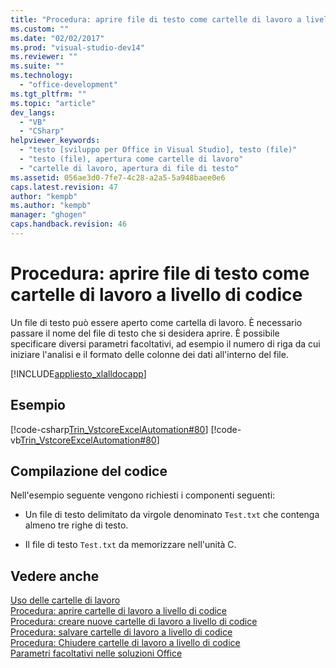 ```yaml
---
title: "Procedura: aprire file di testo come cartelle di lavoro a livello di codice | Microsoft Docs"
ms.custom: ""
ms.date: "02/02/2017"
ms.prod: "visual-studio-dev14"
ms.reviewer: ""
ms.suite: ""
ms.technology: 
  - "office-development"
ms.tgt_pltfrm: ""
ms.topic: "article"
dev_langs: 
  - "VB"
  - "CSharp"
helpviewer_keywords: 
  - "testo [sviluppo per Office in Visual Studio], testo (file)"
  - "testo (file), apertura come cartelle di lavoro"
  - "cartelle di lavoro, apertura di file di testo"
ms.assetid: 056ae3d0-7fe7-4c28-a2a5-5a948baee0e6
caps.latest.revision: 47
author: "kempb"
ms.author: "kempb"
manager: "ghogen"
caps.handback.revision: 46
---
```

# Procedura: aprire file di testo come cartelle di lavoro a livello di codice
  Un file di testo può essere aperto come cartella di lavoro.  È necessario passare il nome del file di testo che si desidera aprire.  È possibile specificare diversi parametri facoltativi, ad esempio il numero di riga da cui iniziare l'analisi e il formato delle colonne dei dati all'interno del file.  
  
 [!INCLUDE[appliesto_xlalldocapp](../vsto/includes/appliesto-xlalldocapp-md.md)]  
  
## Esempio  
 [!code-csharp[Trin_VstcoreExcelAutomation#80](../snippets/csharp/VS_Snippets_OfficeSP/Trin_VstcoreExcelAutomation/CS/Sheet1.cs#80)]
 [!code-vb[Trin_VstcoreExcelAutomation#80](../snippets/visualbasic/VS_Snippets_OfficeSP/Trin_VstcoreExcelAutomation/VB/Sheet1.vb#80)]  
  
## Compilazione del codice  
 Nell'esempio seguente vengono richiesti i componenti seguenti:  
  
-   Un file di testo delimitato da virgole denominato `Test.txt` che contenga almeno tre righe di testo.  
  
-   Il file di testo `Test.txt` da memorizzare nell'unità C.  
  
## Vedere anche  
 [Uso delle cartelle di lavoro](../vsto/working-with-workbooks.md)   
 [Procedura: aprire cartelle di lavoro a livello di codice](../vsto/how-to-programmatically-open-workbooks.md)   
 [Procedura: creare nuove cartelle di lavoro a livello di codice](../vsto/how-to-programmatically-create-new-workbooks.md)   
 [Procedura: salvare cartelle di lavoro a livello di codice](../vsto/how-to-programmatically-save-workbooks.md)   
 [Procedura: Chiudere cartelle di lavoro a livello di codice](../vsto/how-to-programmatically-close-workbooks.md)   
 [Parametri facoltativi nelle soluzioni Office](../vsto/optional-parameters-in-office-solutions.md)  
  
  